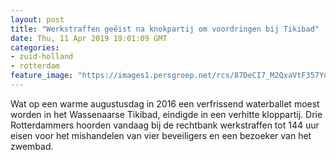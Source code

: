 ```yaml
---
layout: post
title: "Werkstraffen geëist na knokpartij om voordringen bij Tikibad"
date: Thu, 11 Apr 2019 19:01:09 GMT
categories: 
- zuid-holland 
- rotterdam 
feature_image: "https://images1.persgroep.net/rcs/87DeCI7_M2QxaVtF357YdEBt4S8/diocontent/132887736/_fitwidth/400/?appId=21791a8992982cd8da851550a453bd7f&quality=0.7"
---
```


Wat op een warme augustusdag in 2016 een verfrissend waterballet moest worden in het Wassenaarse Tikibad, eindigde in een verhitte kloppartij. Drie Rotterdammers hoorden vandaag bij de rechtbank werkstraffen tot 144 uur eisen voor het mishandelen van vier beveiligers en een bezoeker van het zwembad.
